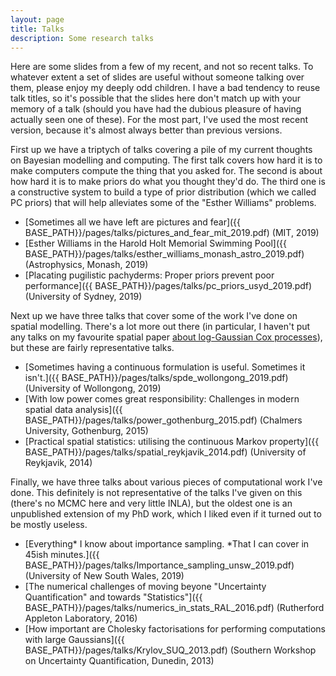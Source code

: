 ```yaml
---
layout: page
title: Talks
description: Some research talks
---
```


Here are some slides from a few of my recent, and not so recent talks. To whatever extent a set of slides are useful without someone talking over them, please enjoy my deeply odd children. I have a bad tendency to reuse talk titles, so it's possible that the slides here don't match up with your memory of a talk (should you have had the dubious pleasure of having actually seen one of these). For the most part, I've used the most recent version, because it's almost always better than previous versions.

First up we have a triptych of talks covering a pile of my current thoughts on Bayesian modelling and computing. The first talk covers how hard it is to make computers compute the thing that you asked for. The second is about how hard it is to make priors do what you thought they'd do. The third one is a constructive system to build a type of prior distribution (which we called PC priors) that will help alleviates some of the "Esther Williams" problems.
- [Sometimes all we have left are pictures and fear]({{ BASE_PATH}}/pages/talks/pictures_and_fear_mit_2019.pdf) (MIT, 2019)
- [Esther Williams in the Harold Holt Memorial Swimming Pool]({{ BASE_PATH}}/pages/talks/esther_williams_monash_astro_2019.pdf) (Astrophysics, Monash, 2019)
- [Placating pugilistic pachyderms: Proper priors prevent poor performance]({{ BASE_PATH}}/pages/talks/pc_priors_usyd_2019.pdf) (University of Sydney, 2019)


Next up we have three talks that cover some of the work I've done on spatial modelling. There's a lot more out there (in particular, I haven't put any talks on my favourite spatial paper [about log-Gaussian Cox processes](https://arxiv.org/abs/1111.0641)), but these are fairly representative talks.
- [Sometimes having a continuous formulation is useful. Sometimes it isn't.]({{ BASE_PATH}}/pages/talks/spde_wollongong_2019.pdf) (University of Wollongong, 2019)
- [With low power comes great responsibility: Challenges in modern spatial data analysis]({{ BASE_PATH}}/pages/talks/power_gothenburg_2015.pdf) (Chalmers University, Gothenburg, 2015)
- [Practical spatial statistics: utilising the continuous Markov property]({{ BASE_PATH}}/pages/talks/spatial_reykjavik_2014.pdf) (University of Reykjavik, 2014)

Finally, we have three talks about various pieces of computational work I've done. This definitely is not representative of the talks I've given on this (there's no MCMC here and very little INLA), but the oldest one is an unpublished extension of my PhD work, which I liked even if it turned out to be mostly useless.

- [Everything* I know about importance sampling. *That I can cover in 45ish minutes.]({{ BASE_PATH}}/pages/talks/Importance_sampling_unsw_2019.pdf) (University of New South Wales, 2019)
- [The numerical challenges of moving beyone "Uncertainty Quantification" and towards "Statistics"]({{ BASE_PATH}}/pages/talks/numerics_in_stats_RAL_2016.pdf) (Rutherford Appleton Laboratory, 2016)
- [How important are Cholesky factorisations for performing computations with large Gaussians]({{ BASE_PATH}}/pages/talks/Krylov_SUQ_2013.pdf) (Southern Workshop on Uncertainty Quantification, Dunedin, 2013)


<!--
#### <u>The effects of increased eye contact on feeding portions</u>
*In this paper I estimate the effect of increased eye contact on the size of feeding portions delivered by my humans. Over a period of several months I varied the amount of time I spent in locked eye contact with my masters while secretely recording the total amount of food provided each day. The results incidate that the relationship between eye contact and portion size is concave, in that as eye contact increases, the portion size increases up until a point where it begins to decrease. Future research will examine whether time spent cuddling exhibits a similar relationship.*

[click here for the most recent version of the paper]({{ BASE_PATH}}/pages/working_papers/sample-working-paper.pdf)
.-->

<!-- Note: this is how to write a comment in HTML. Everything in here won't show up on your webpage.-->

<!--
To increase the size of the title, use fewer # in front of the paper title.
To decrease the size of the title, use more #.
To remove the italics, remove the * before and after the description
To remove the underline from the title, remove the <u> tags (<u> and </u>)
-->
